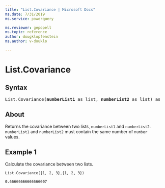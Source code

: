 ```yaml
---
title: "List.Covariance | Microsoft Docs"
ms.date: 7/31/2019
ms.service: powerquery

ms.reviewer: gepopell
ms.topic: reference
author: dougklopfenstein
ms.author: v-douklo

---
```

# List.Covariance

## Syntax

<pre>
List.Covariance(<b>numberList1</b> as list, <b>numberList2</b> as list) as nullable number 
</pre>
  
## About  
Returns the covariance between two lists, `numberList1` and `numberList2`. `numberList1` and `numberList2` must contain the same number of `number` values.

## Example 1
Calculate the covariance between two lists.

```powerquery-m
List.Covariance({1, 2, 3},{1, 2, 3})
```

`0.66666666666666607`
